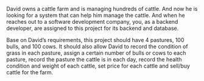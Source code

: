 David owns a cattle farm and is managing hundreds of cattle. And now he is looking for a system that can help him manage the cattle. And when he reaches out to a software development company, you, as a backend developer, are assigned to this project for its backend and database.

Base on David’s requirements, this project should have 4 pastures, 100 bulls, and 100 cows. It should also allow David to record the condition of grass in each pasture, assign a certain number of bulls or cows to each pasture, record the pasture the cattle is in each day, record the health condition and weight of each cattle, set price for each cattle and sell/buy cattle for the farm.